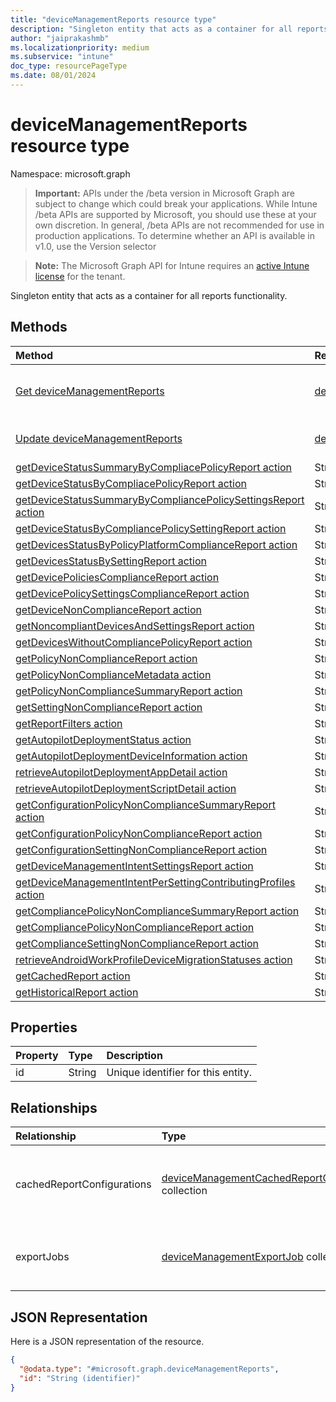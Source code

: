 ```yaml
---
title: "deviceManagementReports resource type"
description: "Singleton entity that acts as a container for all reports functionality."
author: "jaiprakashmb"
ms.localizationpriority: medium
ms.subservice: "intune"
doc_type: resourcePageType
ms.date: 08/01/2024
---
```


# deviceManagementReports resource type

Namespace: microsoft.graph

> **Important:** APIs under the /beta version in Microsoft Graph are subject to change which could break your applications. While Intune /beta APIs are supported by Microsoft, you should use these at your own discretion. In general, /beta APIs are not recommended for use in production applications. To determine whether an API is available in v1.0, use the Version selector

> **Note:** The Microsoft Graph API for Intune requires an [active Intune license](https://go.microsoft.com/fwlink/?linkid=839381) for the tenant.

Singleton entity that acts as a container for all reports functionality.

## Methods
|Method|Return Type|Description|
|:---|:---|:---|
|[Get deviceManagementReports](../api/intune-reporting-devicemanagementreports-get.md)|[deviceManagementReports](../resources/intune-reporting-devicemanagementreports.md)|Read properties and relationships of the [deviceManagementReports](../resources/intune-reporting-devicemanagementreports.md) object.|
|[Update deviceManagementReports](../api/intune-reporting-devicemanagementreports-update.md)|[deviceManagementReports](../resources/intune-reporting-devicemanagementreports.md)|Update the properties of a [deviceManagementReports](../resources/intune-reporting-devicemanagementreports.md) object.|
|[getDeviceStatusSummaryByCompliacePolicyReport action](../api/intune-reporting-devicemanagementreports-getdevicestatussummarybycompliacepolicyreport.md)|Stream||
|[getDeviceStatusByCompliacePolicyReport action](../api/intune-reporting-devicemanagementreports-getdevicestatusbycompliacepolicyreport.md)|Stream||
|[getDeviceStatusSummaryByCompliancePolicySettingsReport action](../api/intune-reporting-devicemanagementreports-getdevicestatussummarybycompliancepolicysettingsreport.md)|Stream||
|[getDeviceStatusByCompliancePolicySettingReport action](../api/intune-reporting-devicemanagementreports-getdevicestatusbycompliancepolicysettingreport.md)|Stream||
|[getDevicesStatusByPolicyPlatformComplianceReport action](../api/intune-reporting-devicemanagementreports-getdevicesstatusbypolicyplatformcompliancereport.md)|Stream||
|[getDevicesStatusBySettingReport action](../api/intune-reporting-devicemanagementreports-getdevicesstatusbysettingreport.md)|Stream||
|[getDevicePoliciesComplianceReport action](../api/intune-reporting-devicemanagementreports-getdevicepoliciescompliancereport.md)|Stream||
|[getDevicePolicySettingsComplianceReport action](../api/intune-reporting-devicemanagementreports-getdevicepolicysettingscompliancereport.md)|Stream||
|[getDeviceNonComplianceReport action](../api/intune-reporting-devicemanagementreports-getdevicenoncompliancereport.md)|Stream||
|[getNoncompliantDevicesAndSettingsReport action](../api/intune-reporting-devicemanagementreports-getnoncompliantdevicesandsettingsreport.md)|Stream||
|[getDevicesWithoutCompliancePolicyReport action](../api/intune-reporting-devicemanagementreports-getdeviceswithoutcompliancepolicyreport.md)|Stream||
|[getPolicyNonComplianceReport action](../api/intune-reporting-devicemanagementreports-getpolicynoncompliancereport.md)|Stream||
|[getPolicyNonComplianceMetadata action](../api/intune-reporting-devicemanagementreports-getpolicynoncompliancemetadata.md)|Stream||
|[getPolicyNonComplianceSummaryReport action](../api/intune-reporting-devicemanagementreports-getpolicynoncompliancesummaryreport.md)|Stream||
|[getSettingNonComplianceReport action](../api/intune-reporting-devicemanagementreports-getsettingnoncompliancereport.md)|Stream||
|[getReportFilters action](../api/intune-reporting-devicemanagementreports-getreportfilters.md)|Stream||
|[getAutopilotDeploymentStatus action](../api/intune-reporting-devicemanagementreports-getautopilotdeploymentstatus.md)|Stream||
|[getAutopilotDeploymentDeviceInformation action](../api/intune-reporting-devicemanagementreports-getautopilotdeploymentdeviceinformation.md)|Stream||
|[retrieveAutopilotDeploymentAppDetail action](../api/intune-reporting-devicemanagementreports-retrieveautopilotdeploymentappdetail.md)|Stream||
|[retrieveAutopilotDeploymentScriptDetail action](../api/intune-reporting-devicemanagementreports-retrieveautopilotdeploymentscriptdetail.md)|Stream||
|[getConfigurationPolicyNonComplianceSummaryReport action](../api/intune-reporting-devicemanagementreports-getconfigurationpolicynoncompliancesummaryreport.md)|Stream||
|[getConfigurationPolicyNonComplianceReport action](../api/intune-reporting-devicemanagementreports-getconfigurationpolicynoncompliancereport.md)|Stream||
|[getConfigurationSettingNonComplianceReport action](../api/intune-reporting-devicemanagementreports-getconfigurationsettingnoncompliancereport.md)|Stream||
|[getDeviceManagementIntentSettingsReport action](../api/intune-reporting-devicemanagementreports-getdevicemanagementintentsettingsreport.md)|Stream||
|[getDeviceManagementIntentPerSettingContributingProfiles action](../api/intune-reporting-devicemanagementreports-getdevicemanagementintentpersettingcontributingprofiles.md)|Stream||
|[getCompliancePolicyNonComplianceSummaryReport action](../api/intune-reporting-devicemanagementreports-getcompliancepolicynoncompliancesummaryreport.md)|Stream||
|[getCompliancePolicyNonComplianceReport action](../api/intune-reporting-devicemanagementreports-getcompliancepolicynoncompliancereport.md)|Stream||
|[getComplianceSettingNonComplianceReport action](../api/intune-reporting-devicemanagementreports-getcompliancesettingnoncompliancereport.md)|Stream||
|[retrieveAndroidWorkProfileDeviceMigrationStatuses action](../api/intune-reporting-devicemanagementreports-retrieveandroidworkprofiledevicemigrationstatuses.md)|Stream||
|[getCachedReport action](../api/intune-reporting-devicemanagementreports-getcachedreport.md)|Stream||
|[getHistoricalReport action](../api/intune-reporting-devicemanagementreports-gethistoricalreport.md)|Stream||

## Properties
|Property|Type|Description|
|:---|:---|:---|
|id|String|Unique identifier for this entity.|

## Relationships
|Relationship|Type|Description|
|:---|:---|:---|
|cachedReportConfigurations|[deviceManagementCachedReportConfiguration](../resources/intune-reporting-devicemanagementcachedreportconfiguration.md) collection|Entity representing the configuration of a cached report.|
|exportJobs|[deviceManagementExportJob](../resources/intune-reporting-devicemanagementexportjob.md) collection|Entity representing a job to export a report.|

## JSON Representation
Here is a JSON representation of the resource.
<!-- {
  "blockType": "resource",
  "keyProperty": "id",
  "@odata.type": "microsoft.graph.deviceManagementReports"
}
-->
``` json
{
  "@odata.type": "#microsoft.graph.deviceManagementReports",
  "id": "String (identifier)"
}
```